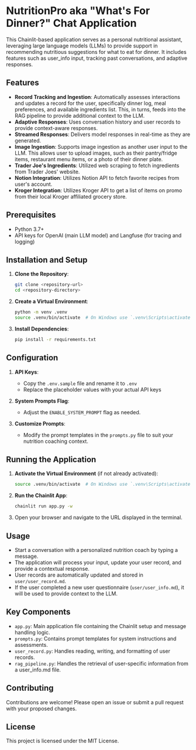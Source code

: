 # NutritionPro aka "What's For Dinner?" Chat Application

This Chainlit-based application serves as a personal nutritional assistant, leveraging large language models (LLMs) to 
provide support in recommending nutritious suggestions for what to eat for dinner. It includes features such as user_info 
input, tracking past conversations, and adaptive responses.

## Features

- **Record Tracking and Ingestion**: Automatically assesses interactions and updates a record for the user, specifically
dinner log, meal preferences, and available ingredients list. This, in turns, feeds into the RAG pipeline to provide
additional context to the LLM.
- **Adaptive Responses**: Uses conversation history and user records to provide context-aware responses.
- **Streamed Responses**: Delivers model responses in real-time as they are generated.
- **Image Ingestion**: Supports image ingestion as another user input to the LLM. This allows user to upload images, such as
their pantry/fridge items, restaurant menu items, or a photo of their dinner plate.
- **Trader Joe's Ingredients**: Utilized web scraping to fetch ingredients from Trader Joes' website.
- **Notion Integration**: Utilizes Notion API to fetch favorite recipes from user's account.
- **Kroger Integration**: Utilizes Kroger API to get a list of items on promo from their local Kroger affiliated grocery store.

## Prerequisites

- Python 3.7+
- API keys for OpenAI (main LLM model) and Langfuse (for tracing and logging)

## Installation and Setup

1. **Clone the Repository**:
   ```sh
   git clone <repository-url>
   cd <repository-directory>
   ```

2. **Create a Virtual Environment**:
   ```sh
   python -m venv .venv
   source .venv/bin/activate  # On Windows use `.venv\Scripts\activate`
   ```

3. **Install Dependencies**:
   ```sh
   pip install -r requirements.txt
   ```

## Configuration

1. **API Keys**: 
   - Copy the `.env.sample` file and rename it to `.env`
   - Replace the placeholder values with your actual API keys

2. **System Prompts Flag**:
   - Adjust the `ENABLE_SYSTEM_PROMPT` flag as needed.

3. **Customize Prompts**:
   - Modify the prompt templates in the `prompts.py` file to suit your nutrition coaching context.

## Running the Application

1. **Activate the Virtual Environment** (if not already activated):
   ```sh
   source .venv/bin/activate  # On Windows use `.venv\Scripts\activate`
   ```

2. **Run the Chainlit App**:
   ```sh
   chainlit run app.py -w
   ```

3. Open your browser and navigate to the URL displayed in the terminal.

## Usage

- Start a conversation with a personalized nutrition coach by typing a message.
- The application will process your input, update your user record, and provide a contextual response.
- User records are automatically updated and stored in `user/user_record.md`.
- If the user completed a new user questionnaire (`user/user_info.md`), it will be used to provide context to the LLM.

## Key Components

- `app.py`: Main application file containing the Chainlit setup and message handling logic.
- `prompts.py`: Contains prompt templates for system instructions and assessments.
- `user_record.py`: Handles reading, writing, and formatting of user records.
- `rag_pipeline.py`: Handles the retrieval of user-specific information from a user_info.md file.

## Contributing

Contributions are welcome! Please open an issue or submit a pull request with your proposed changes.

## License

This project is licensed under the MIT License.
